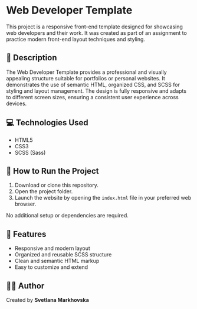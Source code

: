 # Web Developer Template

This project is a responsive front-end template designed for showcasing web developers and their work. 
It was created as part of an assignment to practice modern front-end layout techniques and styling.

## 🧠 Description
The Web Developer Template provides a professional and visually appealing structure suitable for portfolios or personal websites. 
It demonstrates the use of semantic HTML, organized CSS, and SCSS for styling and layout management. 
The design is fully responsive and adapts to different screen sizes, ensuring a consistent user experience across devices.

## 💻 Technologies Used
- HTML5  
- CSS3  
- SCSS (Sass)

## 🚀 How to Run the Project
1. Download or clone this repository.
2. Open the project folder.
3. Launch the website by opening the `index.html` file in your preferred web browser.

No additional setup or dependencies are required.

## 🌟 Features
- Responsive and modern layout  
- Organized and reusable SCSS structure  
- Clean and semantic HTML markup  
- Easy to customize and extend

## 👩‍💻 Author
Created by **Svetlana Markhovska**
